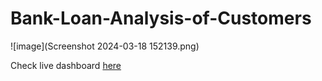 # Bank-Loan-Analysis-of-Customers

![image](Screenshot 2024-03-18 152139.png)

Check live dashboard [here](https://www.novypro.com/project/bank-loan-analysis-of-customers)
